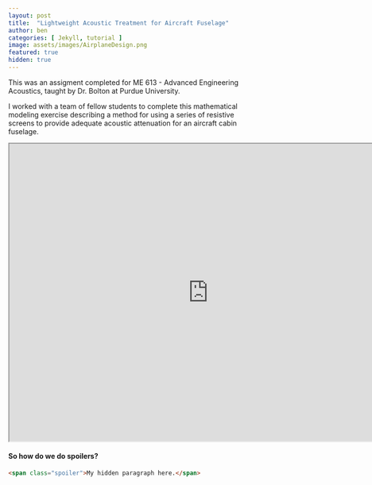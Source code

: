 ```yaml
---
layout: post
title:  "Lightweight Acoustic Treatment for Aircraft Fuselage"
author: ben
categories: [ Jekyll, tutorial ]
image: assets/images/AirplaneDesign.png
featured: true
hidden: true
---
```


This was an assigment completed for ME 613 - Advanced Engineering Acoustics, taught by Dr. Bolton at Purdue University.

I worked with a team of fellow students to complete this mathematical modeling exercise describing a method for using a series of resistive screens to provide adequate acoustic attenuation for an aircraft cabin fuselage.


<iframe src="https://drive.google.com/file/d/1GcXLmHrp7ZqfF7GFRKvnnXymW4PJNTm7/preview" width="800" height="600" allow="autoplay"></iframe>

#### So how do we do spoilers?

```html
<span class="spoiler">My hidden paragraph here.</span>
```

